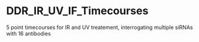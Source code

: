 # DDR_IR_UV_IF_Timecourses
5 point timecourses for IR and UV treatement, interrogating multiple siRNAs with 16 antibodies
